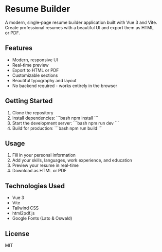 # Resume Builder

A modern, single-page resume builder application built with Vue 3 and Vite. Create professional resumes with a beautiful UI and export them as HTML or PDF.

## Features

- Modern, responsive UI
- Real-time preview
- Export to HTML or PDF
- Customizable sections
- Beautiful typography and layout
- No backend required - works entirely in the browser

## Getting Started

1. Clone the repository
2. Install dependencies:
   \`\`\`bash
   npm install
   \`\`\`
3. Start the development server:
   \`\`\`bash
   npm run dev
   \`\`\`
4. Build for production:
   \`\`\`bash
   npm run build
   \`\`\`

## Usage

1. Fill in your personal information
2. Add your skills, languages, work experience, and education
3. Preview your resume in real-time
4. Download as HTML or PDF

## Technologies Used

- Vue 3
- Vite
- Tailwind CSS
- html2pdf.js
- Google Fonts (Lato & Oswald)

## License

MIT
